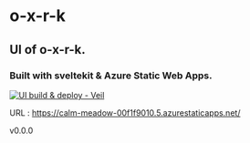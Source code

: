 # o-x-r-k

## UI of o-x-r-k.

### Built with sveltekit & Azure Static Web Apps.

[![UI build & deploy - Veil](https://github.com/bitsnorbytes/o-x-r-k/actions/workflows/veil.yml/badge.svg?branch=main)](https://github.com/bitsnorbytes/o-x-r-k/actions/workflows/veil.yml)

URL : https://calm-meadow-00f1f9010.5.azurestaticapps.net/

v0.0.0
